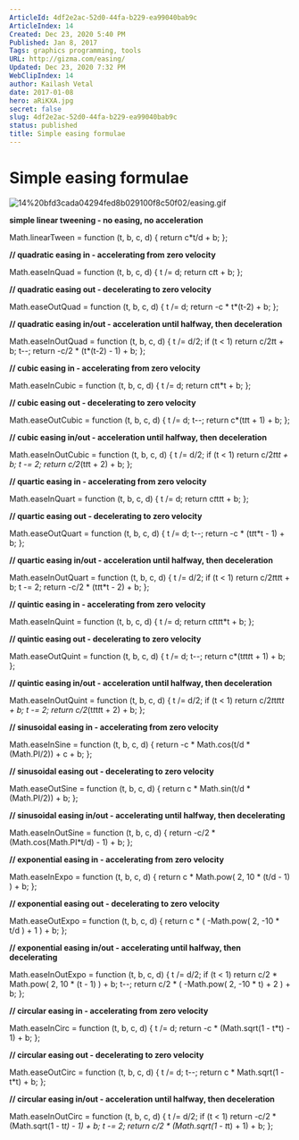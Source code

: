 ```yaml
---
ArticleId: 4df2e2ac-52d0-44fa-b229-ea99040bab9c
ArticleIndex: 14
Created: Dec 23, 2020 5:40 PM
Published: Jan 8, 2017
Tags: graphics programming, tools
URL: http://gizma.com/easing/ 
Updated: Dec 23, 2020 7:32 PM
WebClipIndex: 14
author: Kailash Vetal
date: 2017-01-08
hero: aRiKXA.jpg
secret: false
slug: 4df2e2ac-52d0-44fa-b229-ea99040bab9c
status: published
title: Simple easing formulae
---
```

#  Simple easing formulae
![14%20bfd3cada04294fed8b029100f8c50f02/easing.gif](14%20bfd3cada04294fed8b029100f8c50f02/easing.gif)

**simple linear tweening - no easing, no acceleration**

Math.linearTween = function (t, b, c, d) {
return c*t/d + b;
};

**// quadratic easing in - accelerating from zero velocity**

Math.easeInQuad = function (t, b, c, d) {
t /= d;
return c*t*t + b;
};

**// quadratic easing out - decelerating to zero velocity**

Math.easeOutQuad = function (t, b, c, d) {
t /= d;
return -c * t*(t-2) + b;
};

**// quadratic easing in/out - acceleration until halfway, then deceleration**

Math.easeInOutQuad = function (t, b, c, d) {
t /= d/2;
if (t < 1) return c/2*t*t + b;
t--;
return -c/2 * (t*(t-2) - 1) + b;
};

**// cubic easing in - accelerating from zero velocity**

Math.easeInCubic = function (t, b, c, d) {
t /= d;
return c*t*t*t + b;
};

**// cubic easing out - decelerating to zero velocity**

Math.easeOutCubic = function (t, b, c, d) {
t /= d;
t--;
return c*(t*t*t + 1) + b;
};

**// cubic easing in/out - acceleration until halfway, then deceleration**

Math.easeInOutCubic = function (t, b, c, d) {
t /= d/2;
if (t < 1) return c/2*t*t*t + b;
t -= 2;
return c/2*(t*t*t + 2) + b;
};

**// quartic easing in - accelerating from zero velocity**

Math.easeInQuart = function (t, b, c, d) {
t /= d;
return c*t*t*t*t + b;
};

**// quartic easing out - decelerating to zero velocity**

Math.easeOutQuart = function (t, b, c, d) {
t /= d;
t--;
return -c * (t*t*t*t - 1) + b;
};

**// quartic easing in/out - acceleration until halfway, then deceleration**

Math.easeInOutQuart = function (t, b, c, d) {
t /= d/2;
if (t < 1) return c/2*t*t*t*t + b;
t -= 2;
return -c/2 * (t*t*t*t - 2) + b;
};

**// quintic easing in - accelerating from zero velocity**

Math.easeInQuint = function (t, b, c, d) {
t /= d;
return c*t*t*t*t*t + b;
};

**// quintic easing out - decelerating to zero velocity**

Math.easeOutQuint = function (t, b, c, d) {
t /= d;
t--;
return c*(t*t*t*t*t + 1) + b;
};

**// quintic easing in/out - acceleration until halfway, then deceleration**

Math.easeInOutQuint = function (t, b, c, d) {
t /= d/2;
if (t < 1) return c/2*t*t*t*t*t + b;
t -= 2;
return c/2*(t*t*t*t*t + 2) + b;
};

**// sinusoidal easing in - accelerating from zero velocity**

Math.easeInSine = function (t, b, c, d) {
return -c * Math.cos(t/d * (Math.PI/2)) + c + b;
};

**// sinusoidal easing out - decelerating to zero velocity**

Math.easeOutSine = function (t, b, c, d) {
return c * Math.sin(t/d * (Math.PI/2)) + b;
};

**// sinusoidal easing in/out - accelerating until halfway, then decelerating**

Math.easeInOutSine = function (t, b, c, d) {
return -c/2 * (Math.cos(Math.PI*t/d) - 1) + b;
};

**// exponential easing in - accelerating from zero velocity**

Math.easeInExpo = function (t, b, c, d) {
return c * Math.pow( 2, 10 * (t/d - 1) ) + b;
};

**// exponential easing out - decelerating to zero velocity**

Math.easeOutExpo = function (t, b, c, d) {
return c * ( -Math.pow( 2, -10 * t/d ) + 1 ) + b;
};

**// exponential easing in/out - accelerating until halfway, then decelerating**

Math.easeInOutExpo = function (t, b, c, d) {
t /= d/2;
if (t < 1) return c/2 * Math.pow( 2, 10 * (t - 1) ) + b;
t--;
return c/2 * ( -Math.pow( 2, -10 * t) + 2 ) + b;
};

**// circular easing in - accelerating from zero velocity**

Math.easeInCirc = function (t, b, c, d) {
t /= d;
return -c * (Math.sqrt(1 - t*t) - 1) + b;
};

**// circular easing out - decelerating to zero velocity**

Math.easeOutCirc = function (t, b, c, d) {
t /= d;
t--;
return c * Math.sqrt(1 - t*t) + b;
};

**// circular easing in/out - acceleration until halfway, then deceleration**

Math.easeInOutCirc = function (t, b, c, d) {
t /= d/2;
if (t < 1) return -c/2 * (Math.sqrt(1 - t*t) - 1) + b;
t -= 2;
return c/2 * (Math.sqrt(1 - t*t) + 1) + b;
};

